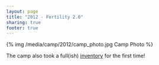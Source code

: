 ```yaml
---
layout: page
title: "2012 - Fertility 2.0"
sharing: true
footer: true
---
```

{% img /media/camp/2012/camp_photo.jpg Camp Photo %}

The camp also took a full(ish) [inventory](inventory/) for the first time!
